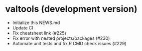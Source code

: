 # valtools (development version)

* Initialize this NEWS.md
* Update CI
* Fix cheatsheet link (#225)
* Fix error with nested projects/packages (#230)
* Automate unit tests and fix R CMD check issues (#229)